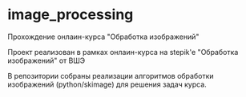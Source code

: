 # image_processing
Прохождение онлаин-курса "Обработка изображений"

Проект реализован в рамках онлаин-курса на stepik'e "Обработка изображений" от ВШЭ

В репозитории собраны реализации алгоритмов обработки изображений (python/skimage) для решения задач курса.
